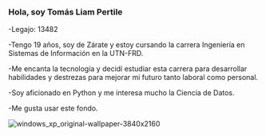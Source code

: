 ### Hola, soy Tomás Liam Pertile

-Legajo: 13482

-Tengo 19 años, soy de Zárate y estoy cursando la carrera Ingeniería en Sistemas de Información en la UTN-FRD.

-Me encanta la tecnología y decidí estudiar esta carrera para desarrollar habilidades y destrezas para mejorar mi futuro tanto laboral como personal.

-Soy aficionado en Python y me interesa mucho la Ciencia de Datos.

-Me gusta usar este fondo.

![windows_xp_original-wallpaper-3840x2160](https://user-images.githubusercontent.com/112728308/227093568-e38c72c1-a635-460c-970d-a0bd71507a7e.jpg)

